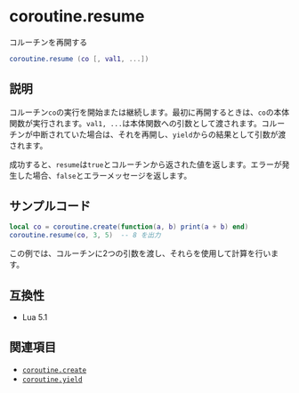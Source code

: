 # coroutine.resume

コルーチンを再開する

```lua
coroutine.resume (co [, val1, ...])
```

## 説明

コルーチン`co`の実行を開始または継続します。最初に再開するときは、`co`の本体関数が実行されます。`val1, ...`は本体関数への引数として渡されます。コルーチンが中断されていた場合は、それを再開し、`yield`からの結果として引数が渡されます。

成功すると、`resume`は`true`とコルーチンから返された値を返します。エラーが発生した場合、`false`とエラーメッセージを返します。

## サンプルコード

```lua
local co = coroutine.create(function(a, b) print(a + b) end)
coroutine.resume(co, 3, 5)  -- 8 を出力
```

この例では、コルーチンに2つの引数を渡し、それらを使用して計算を行います。

## 互換性

- Lua 5.1

## 関連項目

- [`coroutine.create`](create.md)
- [`coroutine.yield`](yield.md)